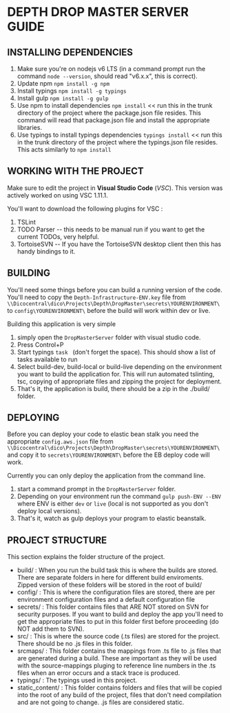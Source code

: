 # DEPTH DROP MASTER SERVER GUIDE

## INSTALLING DEPENDENCIES

1. Make sure you're on nodejs v6 LTS (in a command prompt run the command `node --version`, should read "v6.x.x", this is correct).
2. Update npm `npm install -g npm`
3. Install typings `npm install -g typings`
4. Install gulp `npm install -g gulp`
5. Use npm to install dependencies `npm install` << run this in the trunk directory of the project where the package.json file resides. This command will read that package.json file and install the appropriate libraries.
6. Use typings to install typings dependencies `typings install` << run this in the trunk directory of the project where the typings.json file resides. This acts similarly to `npm install`

## WORKING WITH THE PROJECT

Make sure to edit the project in **Visual Studio Code** (*VSC*). This version was actively worked on using VSC 1.11.1.

You'll want to download the following plugins for VSC :

1. TSLint
2. TODO Parser -- this needs to be manual run if you want to get the current TODOs, very helpful.
3. TortoiseSVN -- If you have the TortoiseSVN desktop client then this has handy bindings to it.

## BUILDING

You'll need some things before you can build a running version of the code. You'll need to copy the `Depth-Infrastructure-ENV.key` file from `\\Dicocentral\dico\Projects\Depth\DropMaster\secrets\YOURENVIRONMENT\` to `config\YOURENVIRONMENT\` before the build will work within dev or live.

Building this application is very simple
1. simply open the `DropMasterServer` folder with visual studio code.
2. Press Control+P
3. Start typings `task ` (don't forget the space). This should show a list of tasks available to run
4. Select build-dev, build-local or build-live depending on the environment you want to build the application for. This will run automated tslinting, tsc, copying of appropriate files and zipping the project for deployment.
5. That's it, the application is build, there should be a zip in the ./build/ folder.

## DEPLOYING

Before you can deploy your code to elastic bean stalk you need the appropriate `config.aws.json` file from `\\Dicocentral\dico\Projects\Depth\DropMaster\secrets\YOURENVIRONMENT\` and copy it to `secrets\YOURENVIRONMENT\` before the EB deploy code will work.

Currently you can only deploy the application from the command line. 
1. start a command prompt in the `DropMasterServer` folder.
2. Depending on your environment run the command `gulp push-ENV --ENV` where ENV is either `dev` or `live` (local is not supported as you don't deploy local versions).
3. That's it, watch as gulp deploys your program to elastic beanstalk.

## PROJECT STRUCTURE

This section explains the folder structure of the project.

* build/	      : When you run the build task this is where the builds are stored. There are separate folders in here for different build enviroments. Zipped version of these folders will be stored in the root of build/
* config/         : This is where the configuration files are stored, there are per environment configuration files and a default configuration file
* secrets/        : This folder contains files that ARE NOT stored on SVN for security purposes. If you want to build and deploy the app you'll need to get the appropriate files to put in this folder first before proceeding (do NOT add them to SVN).
* src/	          : This is where the source code (.ts files) are stored for the project. There should be no .js files in this folder.
* srcmaps/        : This folder contains the mappings from .ts file to .js files that are generated during a build. These are important as they will be used with the source-mappings pluging to reference line numbers in the .ts files when an error occurs and a stack trace is produced.
* typings/        : The typings used in this project.
* static_content/ : This folder contains folders and files that will be copied into the root of any build of the project, files that don't need compilation and are not going to change. .js files are considered static.


